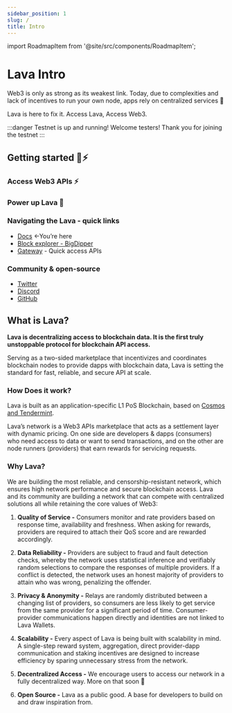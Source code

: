 ```yaml
---
sidebar_position: 1
slug: /
title: Intro
---
```


import RoadmapItem from '@site/src/components/RoadmapItem';

# Lava Intro

Web3 is only as strong as its weakest link.
Today, due to complexities and lack of incentives to run your own node, apps rely on centralized services 🤷

Lava is here to fix it. 
Access Lava, Access Web3.

:::danger Testnet is up and running!
Welcome testers! Thank you for joining the testnet
:::
## Getting started 🌋⚡️

### Access Web3 APIs ⚡️
[<RoadmapItem icon="🧑‍💻" title="Access Web3 APIs" description="Start using Web3 APIs, seamlessly onboarding Lava's network"/>](/access-intro.md)

### Power up Lava 🌋

[<RoadmapItem icon="🧑‍⚖️" title="Power as a Validator" description="Validate blocks, secure the network, earn rewards"/>](/validator)

[<RoadmapItem icon="💁" title="Power as a Provider" description="Service chain access, grow the network, earn rewards"/>](/provider)


### Navigating the Lava - quick links

- [Docs](https://docs.lavanet.xyz) ←You’re here
- [Block explorer - BigDipper](https://bd.lavanet.xyz)
- [Gateway](https://gateway.lavanet.xyz) - Quick access APIs

### Community & open-source

- [Twitter](https://twitter.com/lavanetxyz)
- [Discord](https://discord.gg/5VcqgwMmkA)
- [GitHub](https://github.com/lavanet)

## What is Lava?

**Lava is decentralizing access to blockchain data. It is the first truly unstoppable protocol for blockchain API access.**

Serving as a two-sided marketplace that incentivizes and coordinates blockchain nodes to provide dapps with blockchain data, Lava is setting the standard for fast, reliable, and secure API at scale.

### How Does it work?

Lava is built as an application-specific L1 PoS Blockchain, based on [Cosmos and Tendermint](https://tendermint.com/sdk/).

Lava’s network is a Web3 APIs marketplace that acts as a settlement layer with dynamic pricing. On one side are developers & dapps (consumers) who need access to data or want to send transactions, and on the other are node runners (providers) that earn rewards for servicing requests.

### Why Lava?

We are building the most reliable, and censorship-resistant network, which ensures high network performance and secure blockchain access. Lava and its community are building a network that can compete with centralized solutions all while retaining the core values of Web3:


1. **Quality of Service -** Consumers monitor and rate providers based on response time, availability and freshness. When asking for rewards, providers are required to attach their QoS score and are rewarded accordingly.

2. **Data Reliability -** Providers are subject to fraud and fault detection checks, whereby the network uses statistical inference and verifiably random selections to compare the responses of multiple providers. If a conflict is detected, the network uses an honest majority of providers to attain who was wrong, penalizing the offender.

3. **Privacy & Anonymity -** Relays are randomly distributed between a changing list of providers, so consumers are less likely to get service from the same provider for a significant period of time. Consumer-provider communications happen directly and identities are not linked to Lava Wallets.

4. **Scalability -** Every aspect of Lava is being built with scalability in mind. A single-step reward system, aggregation, direct provider-dapp communication and staking incentives are designed to increase efficiency by sparing unnecessary stress from the network.

5. **Decentralized Access -** We encourage users to access our network in a fully decentralized way.
More on that soon 👀

6. **Open Source -** Lava as a public good. A base for developers to build on and draw inspiration from.

